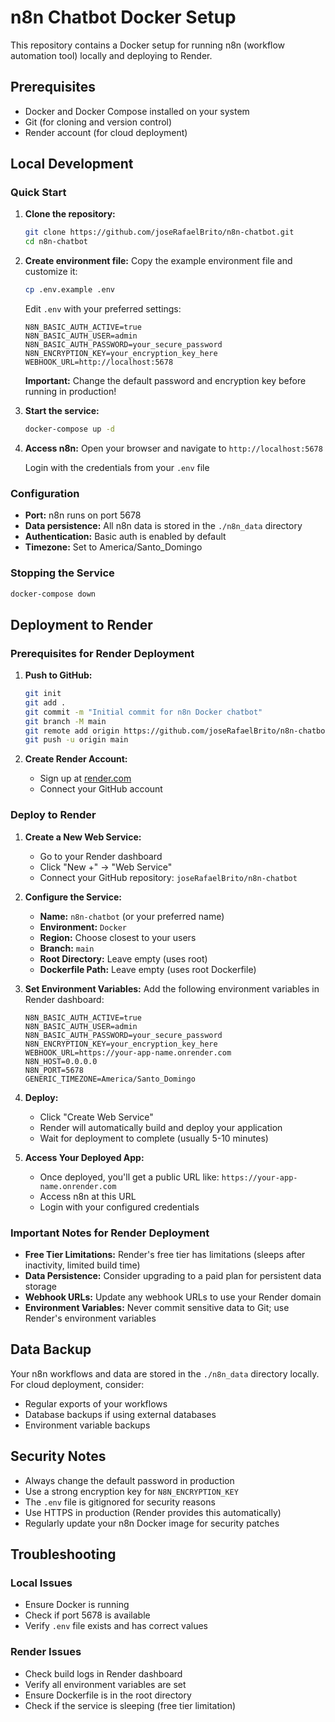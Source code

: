 # n8n Chatbot Docker Setup

This repository contains a Docker setup for running n8n (workflow automation tool) locally and deploying to Render.

## Prerequisites

- Docker and Docker Compose installed on your system
- Git (for cloning and version control)
- Render account (for cloud deployment)

## Local Development

### Quick Start

1. **Clone the repository:**
   ```bash
   git clone https://github.com/joseRafaelBrito/n8n-chatbot.git
   cd n8n-chatbot
   ```

2. **Create environment file:**
   Copy the example environment file and customize it:
   ```bash
   cp .env.example .env
   ```
   
   Edit `.env` with your preferred settings:
   ```
   N8N_BASIC_AUTH_ACTIVE=true
   N8N_BASIC_AUTH_USER=admin
   N8N_BASIC_AUTH_PASSWORD=your_secure_password
   N8N_ENCRYPTION_KEY=your_encryption_key_here
   WEBHOOK_URL=http://localhost:5678
   ```
   
   **Important:** Change the default password and encryption key before running in production!

3. **Start the service:**
   ```bash
   docker-compose up -d
   ```

4. **Access n8n:**
   Open your browser and navigate to `http://localhost:5678`
   
   Login with the credentials from your `.env` file

### Configuration

- **Port:** n8n runs on port 5678
- **Data persistence:** All n8n data is stored in the `./n8n_data` directory
- **Authentication:** Basic auth is enabled by default
- **Timezone:** Set to America/Santo_Domingo

### Stopping the Service

```bash
docker-compose down
```

## Deployment to Render

### Prerequisites for Render Deployment

1. **Push to GitHub:**
   ```bash
   git init
   git add .
   git commit -m "Initial commit for n8n Docker chatbot"
   git branch -M main
   git remote add origin https://github.com/joseRafaelBrito/n8n-chatbot.git
   git push -u origin main
   ```

2. **Create Render Account:**
   - Sign up at [render.com](https://render.com)
   - Connect your GitHub account

### Deploy to Render

1. **Create a New Web Service:**
   - Go to your Render dashboard
   - Click "New +" → "Web Service"
   - Connect your GitHub repository: `joseRafaelBrito/n8n-chatbot`

2. **Configure the Service:**
   - **Name:** `n8n-chatbot` (or your preferred name)
   - **Environment:** `Docker`
   - **Region:** Choose closest to your users
   - **Branch:** `main`
   - **Root Directory:** Leave empty (uses root)
   - **Dockerfile Path:** Leave empty (uses root Dockerfile)

3. **Set Environment Variables:**
   Add the following environment variables in Render dashboard:
   ```
   N8N_BASIC_AUTH_ACTIVE=true
   N8N_BASIC_AUTH_USER=admin
   N8N_BASIC_AUTH_PASSWORD=your_secure_password
   N8N_ENCRYPTION_KEY=your_encryption_key_here
   WEBHOOK_URL=https://your-app-name.onrender.com
   N8N_HOST=0.0.0.0
   N8N_PORT=5678
   GENERIC_TIMEZONE=America/Santo_Domingo
   ```

4. **Deploy:**
   - Click "Create Web Service"
   - Render will automatically build and deploy your application
   - Wait for deployment to complete (usually 5-10 minutes)

5. **Access Your Deployed App:**
   - Once deployed, you'll get a public URL like: `https://your-app-name.onrender.com`
   - Access n8n at this URL
   - Login with your configured credentials

### Important Notes for Render Deployment

- **Free Tier Limitations:** Render's free tier has limitations (sleeps after inactivity, limited build time)
- **Data Persistence:** Consider upgrading to a paid plan for persistent data storage
- **Webhook URLs:** Update any webhook URLs to use your Render domain
- **Environment Variables:** Never commit sensitive data to Git; use Render's environment variables

## Data Backup

Your n8n workflows and data are stored in the `./n8n_data` directory locally. For cloud deployment, consider:
- Regular exports of your workflows
- Database backups if using external databases
- Environment variable backups

## Security Notes

- Always change the default password in production
- Use a strong encryption key for `N8N_ENCRYPTION_KEY`
- The `.env` file is gitignored for security reasons
- Use HTTPS in production (Render provides this automatically)
- Regularly update your n8n Docker image for security patches

## Troubleshooting

### Local Issues
- Ensure Docker is running
- Check if port 5678 is available
- Verify `.env` file exists and has correct values

### Render Issues
- Check build logs in Render dashboard
- Verify all environment variables are set
- Ensure Dockerfile is in the root directory
- Check if the service is sleeping (free tier limitation)